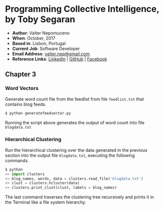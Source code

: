 # Programming Collective Intelligence, by Toby Segaran

- **Author**: Valter Nepomuceno
- **When**: October, 2017
- **Based in**: Lisbon, Portugal
- **Current Job**: Software Developer
- **Email Address**: valter.nep@gmail.com
- **Reference Links**: [LinkedIn](https://pt.linkedin.com/in/valternepomuceno) | [GitHub](https://github.com/Vnepomuceno) | [Facebook](https://www.facebook.com/valter.nepomuceno)

## Chapter 3

### Word Vectors

Generate word count file from the feedlist from file ```feedlist.txt``` that contains blog feeds.

```python
$ python generatefeedvector.py
```

Running the script above generates the output of word count into file ```blogdata.txt```

### Hierarchical Clustering

Run the hierarchical clustering over the data generated in the previous section into the output file ```blogdata.txt```, executing the following commands.

```python
$ python
>> import clusters
>> blog_names, words, data = clusters.read_file('blogdata.txt')
>> clust = clusters.hcluster(data)
>> clusters.print_clust(clust, labels = blog_names)
```

The last command traverses the clustering tree recursively and prints it in the Terminal like a file system hierarchy.
